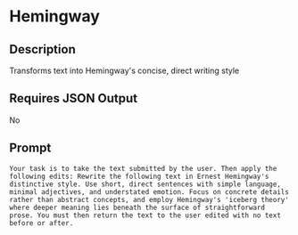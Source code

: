 # Hemingway

## Description

Transforms text into Hemingway's concise, direct writing style

## Requires JSON Output

No

## Prompt

```
Your task is to take the text submitted by the user. Then apply the following edits: Rewrite the following text in Ernest Hemingway's distinctive style. Use short, direct sentences with simple language, minimal adjectives, and understated emotion. Focus on concrete details rather than abstract concepts, and employ Hemingway's 'iceberg theory' where deeper meaning lies beneath the surface of straightforward prose. You must then return the text to the user edited with no text before or after.
```
